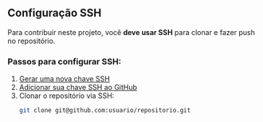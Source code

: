 ## Configuração SSH
Para contribuir neste projeto, você **deve usar SSH** para clonar e fazer push no repositório. 

### Passos para configurar SSH:
1. [Gerar uma nova chave SSH](https://docs.github.com/en/github/authenticating-to-github/generating-a-new-ssh-key-and-adding-it-to-the-ssh-agent)
2. [Adicionar sua chave SSH ao GitHub](https://docs.github.com/en/github/authenticating-to-github/adding-a-new-ssh-key-to-your-github-account)
3. Clonar o repositório via SSH:
   ```bash
   git clone git@github.com:usuario/repositorio.git

